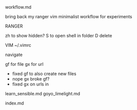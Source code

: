 workflow.md

bring back my ranger vim minimalist workflow for experiments

RANGER

zh to show hidden?
S to open shell in folder
D delete



VIM
~/.vimrc

navigate 

gf for file 
gx for url


- fixed gf to also create new files 
- nope gx broke gf?
- fixed gx on urls in

learn_sensible.md
goyo_limelight.md

index.md
